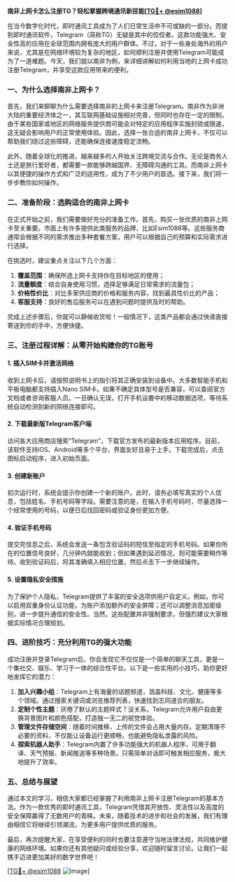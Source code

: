 **南非上网卡怎么注册TG？轻松掌握跨境通讯新技能[[TG💪+ @esim1088](https://t.me/s/esim1088)]**

在当今数字化时代，即时通讯工具成为了人们日常生活中不可或缺的一部分。而提到即时通讯软件，Telegram（简称TG）无疑是其中的佼佼者。这款功能强大、安全性高的应用在全球范围内拥有庞大的用户群体。不过，对于一些身处海外的用户来说，尤其是在网络环境较为复杂的地区，如何顺利注册并使用Telegram可能成为了一道难题。今天，我们就以南非为例，来详细讲解如何利用当地的上网卡成功注册Telegram，并享受这款应用带来的便利。

### 一、为什么选择南非上网卡？

首先，我们来聊聊为什么需要选择南非的上网卡来注册Telegram。南非作为非洲大陆的重要经济体之一，其互联网基础设施相对完善，但同时也存在一定的限制。由于某些国家或地区的网络服务提供商可能会对特定的应用程序实施封锁或限速，这无疑会影响用户的正常使用体验。因此，选择一张合适的南非上网卡，不仅可以帮助我们绕过这些障碍，还能确保连接速度稳定流畅。

此外，随着全球化的推进，越来越多的人开始关注跨境交流与合作。无论是商务人士还是旅行爱好者，都需要一款能够跨越国界、无障碍沟通的工具。而南非上网卡以其便捷的操作方式和广泛的适用性，成为了不少用户的首选。接下来，我们将一步步教你如何操作。

### 二、准备阶段：选购适合的南非上网卡

在正式开始之前，我们需要做好充分的准备工作。首先，购买一张优质的南非上网卡至关重要。市面上有许多提供此类服务的品牌，比如Esim1088等。这些服务商通常会根据不同的需求推出多种套餐方案，用户可以根据自己的预算和实际需求进行选择。

在挑选时，建议重点关注以下几个方面：
1. **覆盖范围**：确保所选上网卡支持你在目标地区的使用；
2. **流量额度**：结合自身使用习惯，选择足够满足日常需求的流量包；
3. **价格性价比**：对比多家供应商的价格和服务内容，找到最具性价比的产品；
4. **客服支持**：良好的售后服务可以在遇到问题时提供及时的帮助。

完成上述步骤后，你就可以静候收货啦！一般情况下，这类产品都会通过快递直接寄送到你的手中，方便快捷。

### 三、注册过程详解：从零开始构建你的TG账号

#### 1. 插入SIM卡并激活网络
收到上网卡后，请按照说明书上的指引将其正确安装到设备中。大多数智能手机和平板电脑都支持插入Nano SIM卡。如果不确定具体型号是否兼容，可以查阅官方文档或者咨询客服人员。一旦确认无误，打开手机设置中的移动数据选项，等待系统自动检测到新的网络连接即可。

#### 2. 下载最新版Telegram客户端
访问各大应用商店搜索“Telegram”，下载官方发布的最新版本应用程序。目前，该软件支持iOS、Android等多个平台，界面友好且易于上手。下载完成后，点击图标启动程序，进入初始页面。

#### 3. 创建新账户
初次运行时，系统会提示你创建一个新的账户。此时，请务必填写真实的个人信息，包括姓名、手机号码等字段。需要注意的是，在输入手机号码时，尽量选择一个经常使用的号码，以便日后找回密码或验证身份更加方便。

#### 4. 验证手机号码
提交完信息之后，系统会发送一条包含验证码的短信至指定的手机号码。如果你所在的位置信号良好，几分钟内就能收到；但如果遇到延迟情况，则可能需要稍作等待。收到验证码后，将其准确填入相应位置，然后点击下一步继续操作。

#### 5. 设置隐私安全措施
为了保护个人隐私，Telegram提供了丰富的安全选项供用户自定义。例如，你可以启用双重身份认证功能，为账户添加额外的安全屏障；还可以调整消息加密级别，进一步提升通信的安全性。当然，这些配置并非强制要求，但强烈建议大家根据实际情况合理规划。

### 四、进阶技巧：充分利用TG的强大功能

成功注册并登录Telegram后，你会发现它不仅仅是一个简单的聊天工具，更是一个集社交、娱乐、学习于一体的综合性平台。以下是一些实用的小技巧，助你更好地发挥它的潜力：

1. **加入兴趣小组**：Telegram上有海量的话题频道，涵盖科技、文化、健康等多个领域。通过搜索关键词或浏览推荐列表，快速找到志同道合的朋友。
2. **定制个性主题**：厌倦了默认的主题样式？没关系，Telegram允许用户自由更换背景图片和颜色搭配，打造独一无二的视觉体验。
3. **管理文件存储空间**：随着时间推移，上传的文件会占用大量内存。定期清理不必要的资料，不仅能让设备运行更顺畅，也能避免隐私泄露的风险。
4. **探索机器人助手**：Telegram内置了许多功能强大的机器人程序，可用于翻译、天气预报、新闻推送等多种场景。只需简单对话即可触发相应服务，极大地提升了效率。

### 五、总结与展望

通过本文的学习，相信大家都已经掌握了利用南非上网卡注册Telegram的基本方法。作为一款优秀的即时通讯工具，Telegram凭借其开放性、灵活性以及高度的安全保障赢得了无数用户的青睐。未来，随着技术的进步和社会的发展，我们有理由相信它将继续引领潮流，为更多用户提供优质的服务。

最后，再次提醒大家，在享受便利的同时也要注意遵守当地法律法规，共同维护健康的网络环境。如果你还有其他疑问或经验分享，欢迎随时留言讨论。让我们一起携手迈进更加美好的数字世界吧！

[[TG💪+ @esim1088](https://t.me/s/esim1088) ![Image](https://i.postimg.cc/4NQfJmqS/Snipaste-2025-05-13-00-14-12.png)]